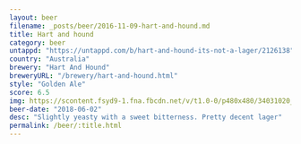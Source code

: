 ```yaml
---
layout: beer
filename: _posts/beer/2016-11-09-hart-and-hound.md
title: Hart and hound
category: beer
untappd: "https://untappd.com/b/hart-and-hound-its-not-a-lager/2126138"
country: "Australia"
brewery: "Hart And Hound"
breweryURL: "/brewery/hart-and-hound.html"
style: "Golden Ale"
score: 6.5
img: https://scontent.fsyd9-1.fna.fbcdn.net/v/t1.0-0/p480x480/34031020_10156301083913745_4286717389673857024_o.jpg?_nc_cat=105&_nc_sid=e007fa&_nc_ohc=eSh9gZIGr6QAX_A1b-k&_nc_ht=scontent.fsyd9-1.fna&_nc_tp=6&oh=31cfbaa9d214743715f6b12966d30268&oe=5F47998E
beer-date: "2018-06-02"
desc: "Slightly yeasty with a sweet bitterness. Pretty decent lager"
permalink: /beer/:title.html
---
```

